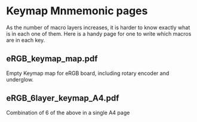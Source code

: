 # Keymap Mnmemonic pages

As the number of macro layers increases, it is harder to know exactly what is in each one of them. Here is a handy page for one to write which macros are in each key. 

## eRGB_keymap_map.pdf

Empty Keymap map for eRGB board, including rotary encoder and underglow. 

## eRGB_6layer_keymap_A4.pdf

Combination of 6 of the above in a single A4 page